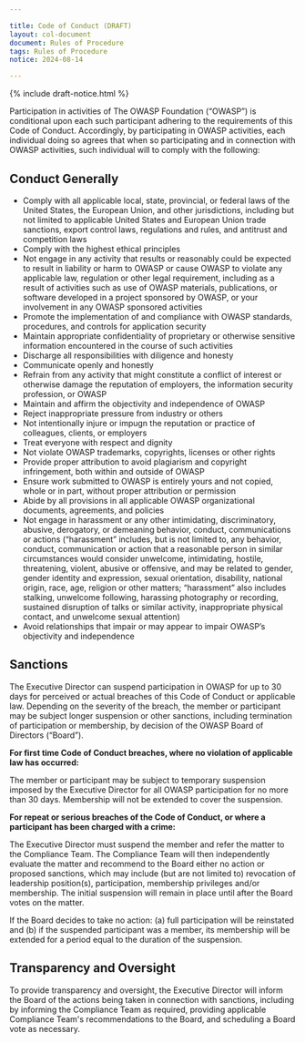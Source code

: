 ```yaml
---

title: Code of Conduct (DRAFT)
layout: col-document
document: Rules of Procedure
tags: Rules of Procedure
notice: 2024-08-14

---
```


{% include draft-notice.html %}

Participation in activities of The OWASP Foundation (“OWASP”) is conditional upon each such participant adhering to the requirements of this Code of Conduct. Accordingly, by participating in OWASP activities, each individual doing so agrees that when so participating and in connection with OWASP activities, such individual will to comply with the following:

## Conduct Generally

- Comply with all applicable local, state, provincial, or federal laws of the United States, the European Union, and other jurisdictions, including but not limited to applicable United States and European Union trade sanctions, export control laws, regulations and rules, and antitrust and competition laws
- Comply with the highest ethical principles 
- Not engage in any activity that results or reasonably could be expected to result in liability or harm to OWASP or cause OWASP to violate any applicable law, regulation or other legal requirement, including as a result of activities such as use of OWASP materials, publications, or software developed in a project sponsored by OWASP, or your involvement in any OWASP sponsored activities
- Promote the implementation of and compliance with OWASP standards, procedures, and controls for application security
- Maintain appropriate confidentiality of proprietary or otherwise sensitive information encountered in the course of such activities
- Discharge all responsibilities with diligence and honesty
- Communicate openly and honestly
- Refrain from any activity that might constitute a conflict of interest or otherwise damage the reputation of employers, the information security profession, or OWASP
- Maintain and affirm the objectivity and independence of OWASP
- Reject inappropriate pressure from industry or others
- Not intentionally injure or impugn the reputation or practice of colleagues, clients, or employers
- Treat everyone with respect and dignity
- Not violate OWASP trademarks, copyrights, licenses or other rights
- Provide proper attribution to avoid plagiarism and copyright infringement, both within and outside of OWASP
- Ensure work submitted to OWASP is entirely yours and not copied, whole or in part, without proper attribution or permission
- Abide by all provisions in all applicable OWASP organizational documents, agreements, and policies
- Not engage in harassment or any other intimidating, discriminatory, abusive, derogatory, or demeaning behavior, conduct, communications or actions (“harassment” includes, but is not limited to, any behavior, conduct, communication or action that a reasonable person in similar circumstances would consider unwelcome, intimidating, hostile, threatening, violent, abusive or offensive, and may be related to gender, gender identity and expression, sexual orientation, disability, national origin, race, age, religion or other matters; “harassment” also includes stalking, unwelcome following, harassing photography or recording, sustained disruption of talks or similar activity, inappropriate physical contact, and unwelcome sexual attention)
- Avoid relationships that impair or may appear to impair OWASP’s objectivity and independence

## Sanctions

The Executive Director can suspend participation in OWASP for up to 30 days for perceived or actual breaches of this Code of Conduct or applicable law. Depending on the severity of the breach, the member or participant may be subject longer suspension or other sanctions, including termination of participation or membership, by decision of the OWASP Board of Directors (“Board”).

**For first time Code of Conduct breaches, where no violation of applicable law has occurred:**

The member or participant may be subject to temporary suspension imposed by the Executive Director for all OWASP participation for no more than 30 days. Membership will not be extended to cover the suspension.

**For repeat or serious breaches of the Code of Conduct, or where a participant has been charged with a crime:**

The Executive Director must suspend the member and refer the matter to the Compliance Team. The Compliance Team will then independently evaluate the matter and recommend to the Board either no action or proposed sanctions, which may include (but are not limited to) revocation of leadership position(s), participation, membership privileges and/or membership. The initial suspension will remain in place until after the Board votes on the matter.

If the Board decides to take no action: (a) full participation will be reinstated and (b) if the suspended participant was a member, its membership will be extended for a period equal to the duration of the suspension.

## Transparency and Oversight

To provide transparency and oversight, the Executive Director will inform the Board of the actions being taken in connection with sanctions, including by informing the Compliance Team as required, providing applicable Compliance Team's recommendations to the Board, and scheduling a Board vote as necessary.
